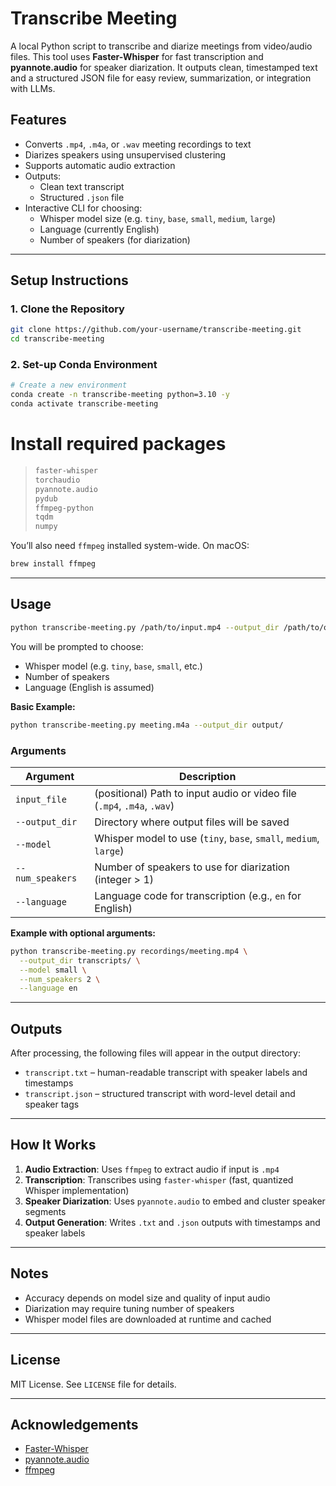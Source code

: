 # Transcribe Meeting

A local Python script to transcribe and diarize meetings from video/audio files. This tool uses **Faster-Whisper** for fast transcription and **pyannote.audio** for speaker diarization. It outputs clean, timestamped text and a structured JSON file for easy review, summarization, or integration with LLMs.

## Features

- Converts `.mp4`, `.m4a`, or `.wav` meeting recordings to text
- Diarizes speakers using unsupervised clustering
- Supports automatic audio extraction
- Outputs:
  - Clean text transcript
  - Structured `.json` file
- Interactive CLI for choosing:
  - Whisper model size (e.g. `tiny`, `base`, `small`, `medium`, `large`)
  - Language (currently English)
  - Number of speakers (for diarization)

---

## Setup Instructions

### 1. Clone the Repository

```bash
git clone https://github.com/your-username/transcribe-meeting.git
cd transcribe-meeting
```

### 2. Set-up Conda Environment

```bash
# Create a new environment
conda create -n transcribe-meeting python=3.10 -y
conda activate transcribe-meeting
```

# Install required packages
> ```txt
> faster-whisper
> torchaudio
> pyannote.audio
> pydub
> ffmpeg-python
> tqdm
> numpy
> ```

You’ll also need `ffmpeg` installed system-wide. On macOS:

```bash
brew install ffmpeg
```

---

## Usage

```bash
python transcribe-meeting.py /path/to/input.mp4 --output_dir /path/to/output
```

You will be prompted to choose:
- Whisper model (e.g. `tiny`, `base`, `small`, etc.)
- Number of speakers
- Language (English is assumed)

**Basic Example:**
```bash
python transcribe-meeting.py meeting.m4a --output_dir output/
```

### Arguments
| Argument         | Description                                                             |
| ---------------- | ----------------------------------------------------------------------- |
| `input_file`     | (positional) Path to input audio or video file (`.mp4`, `.m4a`, `.wav`) |
| `--output_dir`   | Directory where output files will be saved                              |
| `--model`        | Whisper model to use (`tiny`, `base`, `small`, `medium`, `large`)       |
| `--num_speakers` | Number of speakers to use for diarization (integer > 1)                 |
| `--language`     | Language code for transcription (e.g., `en` for English)                |


**Example with optional arguments:**
```bash
python transcribe-meeting.py recordings/meeting.mp4 \
  --output_dir transcripts/ \
  --model small \
  --num_speakers 2 \
  --language en
```
---

## Outputs

After processing, the following files will appear in the output directory:

- `transcript.txt` – human-readable transcript with speaker labels and timestamps
- `transcript.json` – structured transcript with word-level detail and speaker tags

---

## How It Works

1. **Audio Extraction**: Uses `ffmpeg` to extract audio if input is `.mp4`
2. **Transcription**: Transcribes using `faster-whisper` (fast, quantized Whisper implementation)
3. **Speaker Diarization**: Uses `pyannote.audio` to embed and cluster speaker segments
4. **Output Generation**: Writes `.txt` and `.json` outputs with timestamps and speaker labels

---

## Notes

- Accuracy depends on model size and quality of input audio
- Diarization may require tuning number of speakers
- Whisper model files are downloaded at runtime and cached

---

## License

MIT License. See `LICENSE` file for details.

---

## Acknowledgements

- [Faster-Whisper](https://github.com/guillaumekln/faster-whisper)
- [pyannote.audio](https://github.com/pyannote/pyannote-audio)
- [ffmpeg](https://ffmpeg.org/)
